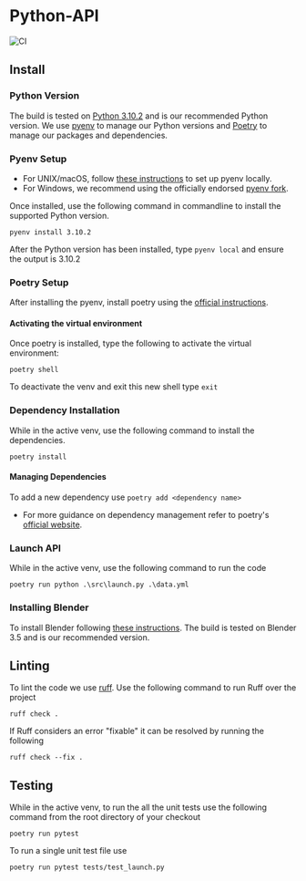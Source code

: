 # Python-API
![CI](https://github.com/Crop-Simulator/Python-API/actions/workflows/release-build.yml/badge.svg)

## Install
### Python Version
The build is tested on [Python 3.10.2](https://www.python.org/downloads/release/python-3102/) and is our recommended Python version.
We use [pyenv](https://github.com/pyenv/pyenv) to manage our Python versions and [Poetry](https://python-poetry.org/) to manage our packages and dependencies.  

### Pyenv Setup
- For UNIX/macOS, follow [these instructions](https://github.com/pyenv/pyenv#installation) to set up pyenv locally.
- For Windows, we recommend using the officially endorsed [pyenv fork](https://github.com/pyenv-win/pyenv-win#installation). 

Once installed, use the following command in commandline to install the supported Python version.
```commandline
pyenv install 3.10.2
```
After the Python version has been installed, type `pyenv local` and ensure the output is 3.10.2

### Poetry Setup
After installing the pyenv, install 
poetry using the [official instructions](https://python-poetry.org/docs/#installation).

#### Activating the virtual environment
Once poetry is installed, type the following to activate the virtual environment:
```commandline
poetry shell
```
To deactivate the venv and exit this new shell type `exit`

### Dependency Installation
While in the active venv, use the following command to install the dependencies.
```commandline
poetry install
```
#### Managing Dependencies
To add a new dependency use `poetry add <dependency name>`
- For more guidance on dependency management refer to poetry's [official website](https://python-poetry.org/docs/managing-dependencies/).

### Launch API
While in the active venv, use the following command to run the code
```commandline
poetry run python .\src\launch.py .\data.yml
```

### Installing Blender
To install Blender following [these instructions](https://docs.blender.org/manual/en/latest/getting_started/installing/index.html). 
The build is tested on Blender 3.5 and is our recommended version.

## Linting
To lint the code we use [ruff](https://github.com/astral-sh/ruff). 
Use the following command to run Ruff over the project
```commandline
ruff check .
```
If Ruff considers an error "fixable" it can be resolved by running the following
```commandline
ruff check --fix .
```

## Testing
While in the active venv, to run the all the unit tests use the following command from the root directory of your checkout
```commandline
poetry run pytest 
```

To run a single unit test file use 
```commandline
poetry run pytest tests/test_launch.py
```